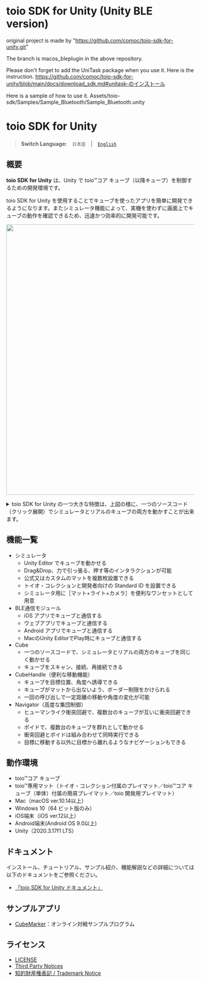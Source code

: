 # toio SDK for Unity (Unity BLE version)
original project is made by "https://github.com/comoc/toio-sdk-for-unity.git"

The branch is macos_bleplugin in the above repository.

Please don't forget to add the UniTask package when you use it. Here is the instruction.
https://github.com/comoc/toio-sdk-for-unity/blob/main/docs/download_sdk.md#unitask-のインストール

Here is a sample of how to use it.
Assets/toio-sdk/Samples/Sample_Bluetooth/Sample_Bluetooth.unity

# toio SDK for Unity

> **Switch Language:**　`日本語`　|　[`English`](README_EN.md)

## 概要

**toio SDK for Unity** は、Unity で toio™コア キューブ（以降キューブ）を制御するための開発環境です。

toio SDK for Unity を使用することでキューブを使ったアプリを簡単に開発できるようになります。またシミュレータ機能によって、実機を使わずに画面上でキューブの動作を確認できるため、迅速かつ効率的に開発可能です。


<p align="center">
<img src="./docs/res/main/overview.gif" width=720></img>
</p>

<details>
<summary>toio SDK for Unity の一つ大きな特徴は、上図の様に、一つのソースコード（クリック展開）でシミュレータとリアルのキューブの両方を動かすことが出来ます。</summary>

```C#
using UnityEngine;
using toio;

public class Hello_Toio : MonoBehaviour
{
    CubeManager cubeManager;
    Cube cube;

    async void Start()
    {
        // create a cube manager
        cubeManager = new CubeManager();
        // connect to the nearest cube
        cube = await cubeManager.SingleConnect();
    }

    void Update()
    {
        // check connection status and order interval
        if(cubeManager.IsControllable(cube))
        {
            cube.Move(100, 70, 200);
            //         |    |   `--- duration [ms]
            //         |    `------- right motor speed
            //         `------------ left motor speed
        }
    }
}
```

</details>


## 機能一覧

- シミュレータ
  - Unity Editor でキューブを動かせる
  - Drag&Drop、力で引っ張る、押す等のインタラクションが可能
  - 公式又はカスタムのマットを複数枚設置できる
  - トイオ・コレクションと開発者向けの Standard ID を設置できる
  - シミュレータ用に［マット+ライト+カメラ］を便利なワンセットとして用意
- BLE通信モジュール
  - iOS アプリでキューブと通信する
  - ウェブアプリでキューブと通信する
  - Android アプリでキューブと通信する
  - MacのUnity EditorでPlay時にキューブと通信する
- Cube
  - 一つのソースコードで、シミュレータとリアルの両方のキューブを同じく動かせる
  - キューブをスキャン、接続、再接続できる
- CubeHandle（便利な移動機能）
  - キューブを目標位置、角度へ誘導できる
  - キューブがマットから出ないよう、ボーダー制限をかけられる
  - 一回の呼び出しで一定距離の移動や角度の変化が可能
- Navigator（高度な集団制御）
  - ヒューマンライク衝突回避で、複数台のキューブが互いに衝突回避できる
  - ボイドで、複数台のキューブを群れとして動かせる
  - 衝突回避とボイドは組み合わせて同時実行できる
  - 目標に移動する以外に目標から離れるようなナビゲーションもできる


## 動作環境

- toio™コア キューブ
- toio™専用マット（トイオ・コレクション付属のプレイマット／toio™コア キューブ（単体）付属の簡易プレイマット／toio 開発用プレイマット）
- Mac（macOS ver.10.14以上）
- Windows 10（64 ビット版のみ）
- iOS端末（iOS ver.12以上）
- Android端末(Android OS 9.0以上)
- Unity（2020.3.17f1 LTS）


## ドキュメント

インストール、チュートリアル、サンプル紹介、機能解説などの詳細については以下のドキュメントをご参照ください。

- [「toio SDK for Unity ドキュメント」](docs/README.md)

## サンプルアプリ

- [CubeMarker](https://github.com/morikatron/toio-cube-marker)：オンライン対戦サンプルプログラム

## ライセンス

- [LICENSE](LICENSE)
- [Third Party Notices](Third-Party-Notices.md)
- [知的財産権表記 / Trademark Notice](Trademark-Notices.md)
